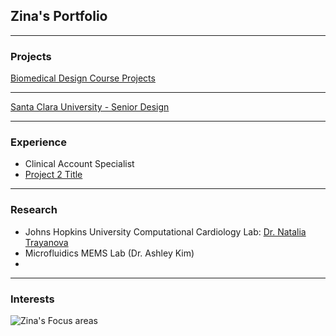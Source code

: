 ## Zina's Portfolio

---

### Projects

[Biomedical Design Course Projects](/instruments)

---
[Santa Clara University - Senior Design](/seniordesign)


---

### Experience

- Clinical Account Specialist
- [Project 2 Title](http://example.com/)

---

### Research
- Johns Hopkins University Computational Cardiology Lab: [Dr. Natalia Trayanova](www.trayanovalab.org)
- Microfluidics MEMS Lab (Dr. Ashley Kim)
- 


---
### Interests
![Zina's Focus areas](/images/venn.jpg)
